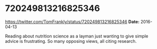 # 720249813216825346
https://twitter.com/TomFrankly/status/720249813216825346
**Date:** 2016-04-13

Reading about nutrition science as a layman just wanting to give simple advice is frustrating. So many opposing views, all citing research.
